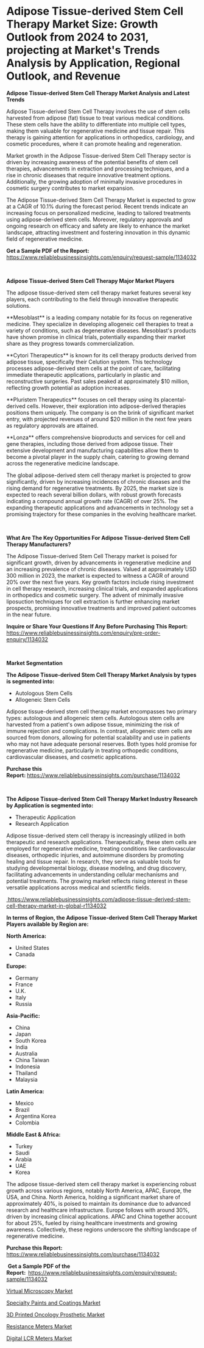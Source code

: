 <p><h1>Adipose Tissue-derived Stem Cell Therapy Market Size: Growth Outlook from 2024 to 2031, projecting at Market's Trends Analysis by Application, Regional Outlook, and Revenue</h1></p><p><strong>Adipose Tissue-derived Stem Cell Therapy Market Analysis and Latest Trends</strong></p>
<p><p>Adipose Tissue-derived Stem Cell Therapy involves the use of stem cells harvested from adipose (fat) tissue to treat various medical conditions. These stem cells have the ability to differentiate into multiple cell types, making them valuable for regenerative medicine and tissue repair. This therapy is gaining attention for applications in orthopedics, cardiology, and cosmetic procedures, where it can promote healing and regeneration.</p><p>Market growth in the Adipose Tissue-derived Stem Cell Therapy sector is driven by increasing awareness of the potential benefits of stem cell therapies, advancements in extraction and processing techniques, and a rise in chronic diseases that require innovative treatment options. Additionally, the growing adoption of minimally invasive procedures in cosmetic surgery contributes to market expansion. </p><p>The Adipose Tissue-derived Stem Cell Therapy Market is expected to grow at a CAGR of 10.1% during the forecast period. Recent trends indicate an increasing focus on personalized medicine, leading to tailored treatments using adipose-derived stem cells. Moreover, regulatory approvals and ongoing research on efficacy and safety are likely to enhance the market landscape, attracting investment and fostering innovation in this dynamic field of regenerative medicine.</p></p>
<p><strong>Get a Sample PDF of the Report:&nbsp;</strong> <a href="https://www.reliablebusinessinsights.com/enquiry/request-sample/1134032?utm_campaign=97&utm_medium=2&utm_source=Github&utm_content=ia&utm_term=08102024&utm_id=adipose-tissue-derived-stem-cell-therapy">https://www.reliablebusinessinsights.com/enquiry/request-sample/1134032</a></p>
<p>&nbsp;</p>
<p><strong>Adipose Tissue-derived Stem Cell Therapy Major Market Players</strong></p>
<p><p>The adipose tissue-derived stem cell therapy market features several key players, each contributing to the field through innovative therapeutic solutions. </p><p>**Mesoblast** is a leading company notable for its focus on regenerative medicine. They specialize in developing allogeneic cell therapies to treat a variety of conditions, such as degenerative diseases. Mesoblast's products have shown promise in clinical trials, potentially expanding their market share as they progress towards commercialization.</p><p>**Cytori Therapeutics** is known for its cell therapy products derived from adipose tissue, specifically their Celution system. This technology processes adipose-derived stem cells at the point of care, facilitating immediate therapeutic applications, particularly in plastic and reconstructive surgeries. Past sales peaked at approximately $10 million, reflecting growth potential as adoption increases.</p><p>**Pluristem Therapeutics** focuses on cell therapy using its placental-derived cells. However, their exploration into adipose-derived therapies positions them uniquely. The company is on the brink of significant market entry, with projected revenues of around $20 million in the next few years as regulatory approvals are attained.</p><p>**Lonza** offers comprehensive bioproducts and services for cell and gene therapies, including those derived from adipose tissue. Their extensive development and manufacturing capabilities allow them to become a pivotal player in the supply chain, catering to growing demand across the regenerative medicine landscape.</p><p>The global adipose-derived stem cell therapy market is projected to grow significantly, driven by increasing incidences of chronic diseases and the rising demand for regenerative treatments. By 2025, the market size is expected to reach several billion dollars, with robust growth forecasts indicating a compound annual growth rate (CAGR) of over 25%. The expanding therapeutic applications and advancements in technology set a promising trajectory for these companies in the evolving healthcare market.</p></p>
<p>&nbsp;</p>
<p><strong>What Are The Key Opportunities For Adipose Tissue-derived Stem Cell Therapy Manufacturers?</strong></p>
<p><p>The Adipose Tissue-derived Stem Cell Therapy market is poised for significant growth, driven by advancements in regenerative medicine and an increasing prevalence of chronic diseases. Valued at approximately USD 300 million in 2023, the market is expected to witness a CAGR of around 20% over the next five years. Key growth factors include rising investment in cell therapy research, increasing clinical trials, and expanded applications in orthopedics and cosmetic surgery. The advent of minimally invasive liposuction techniques for cell extraction is further enhancing market prospects, promising innovative treatments and improved patient outcomes in the near future.</p></p>
<p><strong>Inquire or Share Your Questions If Any Before Purchasing This Report:</strong> <a href="https://www.reliablebusinessinsights.com/enquiry/pre-order-enquiry/1134032?utm_campaign=97&utm_medium=2&utm_source=Github&utm_content=ia&utm_term=08102024&utm_id=adipose-tissue-derived-stem-cell-therapy">https://www.reliablebusinessinsights.com/enquiry/pre-order-enquiry/1134032</a></p>
<p>&nbsp;</p>
<p><strong>Market Segmentation</strong></p>
<p><strong>The Adipose Tissue-derived Stem Cell Therapy Market Analysis by types is segmented into:</strong></p>
<p><ul><li>Autologous Stem Cells</li><li>Allogeneic Stem Cells</li></ul></p>
<p><p>Adipose tissue-derived stem cell therapy market encompasses two primary types: autologous and allogeneic stem cells. Autologous stem cells are harvested from a patient's own adipose tissue, minimizing the risk of immune rejection and complications. In contrast, allogeneic stem cells are sourced from donors, allowing for potential scalability and use in patients who may not have adequate personal reserves. Both types hold promise for regenerative medicine, particularly in treating orthopedic conditions, cardiovascular diseases, and cosmetic applications.</p></p>
<p><strong>Purchase this Report:&nbsp;</strong><a href="https://www.reliablebusinessinsights.com/purchase/1134032?utm_campaign=97&utm_medium=2&utm_source=Github&utm_content=ia&utm_term=08102024&utm_id=adipose-tissue-derived-stem-cell-therapy">https://www.reliablebusinessinsights.com/purchase/1134032</a></p>
<p>&nbsp;</p>
<p><strong>The Adipose Tissue-derived Stem Cell Therapy Market Industry Research by Application is segmented into:</strong></p>
<p><ul><li>Therapeutic Application</li><li>Research Application</li></ul></p>
<p><p>Adipose tissue-derived stem cell therapy is increasingly utilized in both therapeutic and research applications. Therapeutically, these stem cells are employed for regenerative medicine, treating conditions like cardiovascular diseases, orthopedic injuries, and autoimmune disorders by promoting healing and tissue repair. In research, they serve as valuable tools for studying developmental biology, disease modeling, and drug discovery, facilitating advancements in understanding cellular mechanisms and potential treatments. The growing market reflects rising interest in these versatile applications across medical and scientific fields.</p></p>
<p><a href="https://www.reliablebusinessinsights.com/adipose-tissue-derived-stem-cell-therapy-market-in-global-r1134032?utm_campaign=97&utm_medium=2&utm_source=Github&utm_content=ia&utm_term=08102024&utm_id=adipose-tissue-derived-stem-cell-therapy">&nbsp;https://www.reliablebusinessinsights.com/adipose-tissue-derived-stem-cell-therapy-market-in-global-r1134032</a></p>
<p><strong>In terms of Region, the Adipose Tissue-derived Stem Cell Therapy Market Players available by Region are:</strong></p>
<p>
    <p> <strong> North America: </strong>
        <ul>
            <li>United States</li>
            <li>Canada</li>
        </ul>
        </p> 
    <p> <strong> Europe: </strong>
        <ul>
            <li>Germany</li>
            <li>France</li>
            <li>U.K.</li>
            <li>Italy</li>
            <li>Russia</li>
        </ul>
        </p> 
    <p> <strong> Asia-Pacific: </strong>
        <ul>
            <li>China</li>
            <li>Japan</li>
            <li>South Korea</li>
            <li>India</li>
            <li>Australia</li>
            <li>China Taiwan</li>
            <li>Indonesia</li>
            <li>Thailand</li>
            <li>Malaysia</li>
        </ul>
        </p> 
    <p> <strong> Latin America: </strong>
        <ul>
            <li>Mexico</li>
            <li>Brazil</li>
            <li>Argentina Korea</li>
            <li>Colombia</li>
        </ul>
        </p> 
    <p> <strong> Middle East & Africa: </strong>
        <ul>
            <li>Turkey</li>
            <li>Saudi</li>
            <li>Arabia</li>
            <li>UAE</li>
            <li>Korea</li>
        </ul>
    </p>
    </p>
<p><p>The adipose tissue-derived stem cell therapy market is experiencing robust growth across various regions, notably North America, APAC, Europe, the USA, and China. North America, holding a significant market share of approximately 40%, is poised to maintain its dominance due to advanced research and healthcare infrastructure. Europe follows with around 30%, driven by increasing clinical applications. APAC and China together account for about 25%, fueled by rising healthcare investments and growing awareness. Collectively, these regions underscore the shifting landscape of regenerative medicine.</p></p>
<p><strong>Purchase this Report: </strong><a href="https://www.reliablebusinessinsights.com/purchase/1134032?utm_campaign=97&utm_medium=2&utm_source=Github&utm_content=ia&utm_term=08102024&utm_id=adipose-tissue-derived-stem-cell-therapy">https://www.reliablebusinessinsights.com/purchase/1134032</a></p>
<p>&nbsp;<strong>Get a Sample PDF of the Report:&nbsp;&nbsp;</strong><a href="https://www.reliablebusinessinsights.com/enquiry/request-sample/1134032?utm_campaign=97&utm_medium=2&utm_source=Github&utm_content=ia&utm_term=08102024&utm_id=adipose-tissue-derived-stem-cell-therapy">https://www.reliablebusinessinsights.com/enquiry/request-sample/1134032</a></p>
<p><strong></strong></p>
<p><p><a href="https://github.com/michaelhall412/Market-Research-Report-List-1/blob/main/virtual-microscopy-market.md?utm_campaign=97&utm_medium=2&utm_source=Github&utm_content=ia&utm_term=08102024&utm_id=adipose-tissue-derived-stem-cell-therapy">Virtual Microscopy Market</a></p><p><a href="https://medium.com/@wesleyeilly8796202/specialty-paints-and-coatings-market-share-market-analysis-growth-trends-forecasts-for-period-75134442a89d?utm_campaign=97&utm_medium=2&utm_source=Github&utm_content=ia&utm_term=08102024&utm_id=adipose-tissue-derived-stem-cell-therapy">Specialty Paints and Coatings Market</a></p><p><a href="https://github.com/darcy8m10dupre/Market-Research-Report-List-1/blob/main/3d-printed-oncology-prosthetic-market.md?utm_campaign=97&utm_medium=2&utm_source=Github&utm_content=ia&utm_term=08102024&utm_id=adipose-tissue-derived-stem-cell-therapy">3D Printed Oncology Prosthetic Market</a></p><p><a href="https://www.linkedin.com/pulse/resistance-meters-market-evolution-global-trends-regional-dynamics-loe1c?utm_campaign=97&utm_medium=2&utm_source=Github&utm_content=ia&utm_term=08102024&utm_id=adipose-tissue-derived-stem-cell-therapy">Resistance Meters Market</a></p><p><a href="https://www.linkedin.com/pulse/digital-lcr-meters-industry-sector-market-dynamics-future-scenarios-syjyc?utm_campaign=97&utm_medium=2&utm_source=Github&utm_content=ia&utm_term=08102024&utm_id=adipose-tissue-derived-stem-cell-therapy">Digital LCR Meters Market</a></p></p>